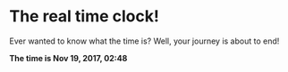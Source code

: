 # The real time clock!

Ever wanted to know what the time is? Well, your journey is about to end!

**The time is Nov 19, 2017, 02:48**